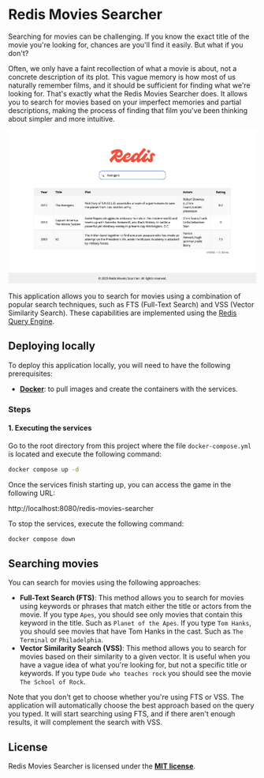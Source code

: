 # Redis Movies Searcher

Searching for movies can be challenging. If you know the exact title of the movie you're looking for, chances are you'll find it easily. But what if you don't?

Often, we only have a faint recollection of what a movie is about, not a concrete description of its plot. This vague memory is how most of us naturally remember films, and it should be sufficient for finding what we're looking for.
 That's exactly what the Redis Movies Searcher does. It allows you to search for movies based on your imperfect memories and partial descriptions, making the process of finding that film you've been thinking about simpler and more intuitive.

![search.png](images/search.png)

This application allows you to search for movies using a combination of popular search techniques, such as FTS (Full-Text Search) and VSS (Vector Similarity Search). These capabilities are implemented using the [Redis Query Engine](https://redis.io/docs/latest/develop/interact/search-and-query/).

## Deploying locally

To deploy this application locally, you will need to have the following prerequisites:

* **[Docker](https://www.docker.com)**: to pull images and create the containers with the services.

### Steps

#### 1. Executing the services

Go to the root directory from this project where the file `docker-compose.yml` is located and execute the following command:

```bash
docker compose up -d
```

Once the services finish starting up, you can access the game in the following URL:

http://localhost:8080/redis-movies-searcher

To stop the services, execute the following command:

```bash
docker compose down
```

## Searching movies

You can search for movies using the following approaches:

* **Full-Text Search (FTS)**: This method allows you to search for movies using keywords or phrases that match either the title or actors from the movie. If you type `Apes`, you should see only movies that contain this keyword in the title. Such as `Planet of the Apes`. If you type `Tom Hanks`, you should see movies that have Tom Hanks in the cast. Such as `The Terminal` or `Philadelphia`.
* **Vector Similarity Search (VSS)**: This method allows you to search for movies based on their similarity to a given vector. It is useful when you have a vague idea of what you're looking for, but not a specific title or keywords. If you type `Dude who teaches rock` you should see the movie `The School of Rock`.

Note that you don't get to choose whether you're using FTS or VSS. The application will automatically choose the best approach based on the query you typed. It will start searching using FTS, and if there aren't enough results, it will complement the search with VSS.

## License

Redis Movies Searcher is licensed under the **[MIT license](LICENSE)**.
